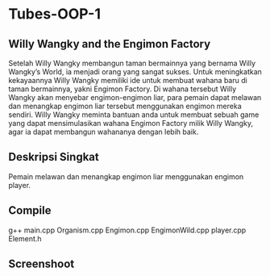 # Tubes-OOP-1
## Willy Wangky and the Engimon Factory
Setelah Willy Wangky membangun taman bermainnya yang bernama Willy Wangky’s World, ia
menjadi orang yang sangat sukses. Untuk meningkatkan kekayaannya Willy Wangky memiliki
ide untuk membuat wahana baru di taman bermainnya, yakni Engimon Factory. Di wahana
tersebut Willy Wangky akan menyebar engimon-engimon liar, para pemain dapat melawan
dan menangkap engimon liar tersebut menggunakan engimon mereka sendiri. Willy Wangky
meminta bantuan anda untuk membuat sebuah game yang dapat mensimulasikan wahana
Engimon Factory milik Willy Wangky, agar ia dapat membangun wahananya dengan lebih baik.

## Deskripsi Singkat
Pemain melawan dan menangkap engimon liar menggunakan engimon player.

## Compile
g++ main.cpp Organism.cpp Engimon.cpp EngimonWild.cpp player.cpp Element.h

## Screenshoot
